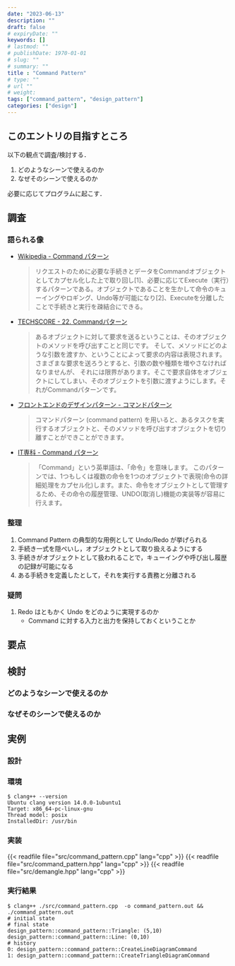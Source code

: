 ```yaml
---
date: "2023-06-13"
description: ""
draft: false
# expiryDate: ""
keywords: []
# lastmod: ""
# publishDate: 1970-01-01
# slug: ""
# summary: ""
title : "Command Pattern"
# type: ""
# url ""
# weight: 
tags: ["command_pattern", "design_pattern"]
categories: ["design"]
---
```


## このエントリの目指すところ

以下の観点で調査/検討する．
1. どのようなシーンで使えるのか
1. なぜそのシーンで使えるのか

必要に応じてプログラムに起こす．

## 調査

### 語られる像

- [Wikipedia - Command パターン](https://ja.wikipedia.org/wiki/Command_%E3%83%91%E3%82%BF%E3%83%BC%E3%83%B3)
    > リクエストのために必要な手続きとデータをCommandオブジェクトとしてカプセル化した上で取り回し[1]、必要に応じてExecute（実行）するパターンである。オブジェクトであることを生かして命令のキューイングやロギング、Undo等が可能になり[2]、Executeを分離したことで手続きと実行を疎結合にできる。 
- [TECHSCORE - 22. Commandパターン](https://www.techscore.com/tech/DesignPattern/Command)
    > あるオブジェクトに対して要求を送るということは、そのオブジェクトのメソッドを呼び出すことと同じです。 そして、メソッドにどのような引数を渡すか、ということによって要求の内容は表現されます。さまざまな要求を送ろうとすると、引数の数や種類を増やさなければなりませんが、 それには限界があります。そこで要求自体をオブジェクトにしてしまい、そのオブジェクトを引数に渡すようにします。それがCommandパターンです。
- [フロントエンドのデザインパターン - コマンドパターン](https://zenn.dev/morinokami/books/learning-patterns-1/viewer/command-pattern)
    > コマンドパターン (command pattern) を用いると、あるタスクを実行するオブジェクトと、そのメソッドを呼び出すオブジェクトを切り離すことができことができます。
- [IT専科 - Command パターン](https://www.itsenka.com/contents/development/designpattern/command.html)
    > 「Command」という英単語は、「命令」を意味します。
    > このパターンでは、1つもしくは複数の命令を1つのオブジェクトで表現(命令の詳細処理をカプセル化)します。また、命令をオブジェクトとして管理するため、その命令の履歴管理、UNDO(取消し)機能の実装等が容易に行えます。

### 整理

1. Command Pattern の典型的な用例として Undo/Redo が挙げられる
1. 手続き一式を隠ぺいし，オブジェクトとして取り扱えるようにする
1. 手続きがオブジェクトとして扱われることで，キューイングや呼び出し履歴の記録が可能になる
1. ある手続きを定義したとして，それを実行する責務と分離される

### 疑問

1. Redo はともかく Undo をどのように実現するのか
   - Command に対する入力と出力を保持しておくということか

## 要点

## 検討

### どのようなシーンで使えるのか

### なぜそのシーンで使えるのか

## 実例

### 設計

### 環境

```
$ clang++ --version
Ubuntu clang version 14.0.0-1ubuntu1
Target: x86_64-pc-linux-gnu
Thread model: posix
InstalledDir: /usr/bin
```

### 実装

{{< readfile file="src/command_pattern.cpp" lang="cpp" >}}
{{< readfile file="src/command_pattern.hpp" lang="cpp" >}}
{{< readfile file="src/demangle.hpp" lang="cpp" >}}

### 実行結果

```
$ clang++ ./src/command_pattern.cpp  -o command_pattern.out && ./command_pattern.out 
# initial state
# final state
design_pattern::command_pattern::Triangle: (5,10)
design_pattern::command_pattern::Line: (0,10)
# history
0: design_pattern::command_pattern::CreateLineDiagramCommand
1: design_pattern::command_pattern::CreateTriangleDiagramCommand
```
